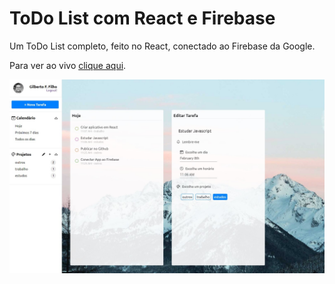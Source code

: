 # ToDo List com React e Firebase

Um ToDo List completo, feito no React, conectado ao Firebase da Google.

Para ver ao vivo [clique aqui](https://gillfilho.github.io/todolist-react/).

![Preview do Projeto](https://github.com/gillfilho/todolist-react/blob/main/thumb-app.jpg)
